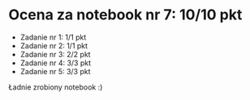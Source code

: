 # Ocena za notebook nr 7: 10/10 pkt
* Zadanie nr 1: 1/1 pkt
* Zadanie nr 2: 1/1 pkt
* Zadanie nr 3: 2/2 pkt
* Zadanie nr 4: 3/3 pkt
* Zadanie nr 5: 3/3 pkt

Ładnie zrobiony notebook :)

